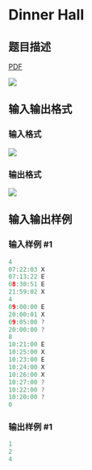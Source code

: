 # Dinner Hall

## 题目描述

[problemUrl]: https://uva.onlinejudge.org/index.php?option=com_onlinejudge&Itemid=8&category=243&page=show_problem&problem=3341

[PDF](https://uva.onlinejudge.org/external/121/p12189.pdf)

![](https://cdn.luogu.com.cn/upload/vjudge_pic/UVA12189/5060f0da6ff407a68f7d3ddbb4b7281958cad2d4.png)

## 输入输出格式

### 输入格式

![](https://cdn.luogu.com.cn/upload/vjudge_pic/UVA12189/52a0f54ccbea3da8037a95f5676a146f36ff69bd.png)

### 输出格式

![](https://cdn.luogu.com.cn/upload/vjudge_pic/UVA12189/efc388ffda4e5ed79c18144859648bbc863b5d8d.png)

## 输入输出样例

### 输入样例 #1

```cpp
4
07:22:03 X
07:13:22 E
08:30:51 E
21:59:02 X
4
09:00:00 E
20:00:01 X
09:05:00 ?
20:00:00 ?
8
10:21:00 E
10:25:00 X
10:23:00 E
10:24:00 X
10:26:00 X
10:27:00 ?
10:22:00 ?
10:20:00 ?
0
```


### 输出样例 #1

```cpp
1
2
4
```


